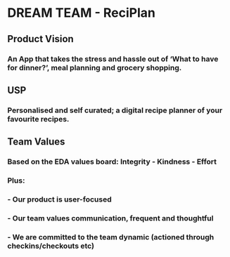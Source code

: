 # DREAM TEAM - ReciPlan

## Product Vision

### An App that takes the stress and hassle out of ‘What to have for dinner?’, meal planning and grocery shopping.

## USP

### Personalised and self curated; a digital recipe planner of your favourite recipes.

## Team Values

### Based on the EDA values board: Integrity - Kindness - Effort
### Plus:	
### - Our product is user-focused
### - Our team values communication, frequent and thoughtful
### - We are committed to the team dynamic (actioned through checkins/checkouts etc)
